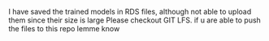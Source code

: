 I have saved the trained models in RDS files, although not able to upload them since their size is large
Please checkout GIT LFS. if u are able to push the files to this repo lemme know
